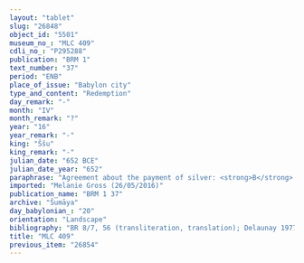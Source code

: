 ```yaml
---
layout: "tablet"
slug: "26848"
object_id: "5501"
museum_no_: "MLC 409"
cdli_no_: "P295288"
publication: "BRM 1"
text_number: "37"
period: "ENB"
place_of_issue: "Babylon city"
type_and_content: "Redemption"
day_remark: "-"
month: "IV"
month_remark: "?"
year: "16"
year_remark: "-"
king: "Ššu"
king_remark: "-"
julian_date: "652 BCE"
julian_date_year: "652"
paraphrase: "Agreement about the payment of silver: <strong>B</strong> owes <strong>A</strong> 1/3 shekel of silver of expenses (<em>nishu</em>). Beginning with the present day, <strong>B</strong> will pay (<em>eṭēru</em>) where <strong>A</strong> produces (<em>kalāmu</em> D) <strong>C</strong>. 3 witnesses and the scribe.<br /> &nbsp;<br /> <strong>A</strong> = Nab&ucirc;-&scaron;umu-i&scaron;kun; <strong>B</strong> = Nab&ucirc;-bēl-ilāni; <strong>C</strong> = Aqara; Scribe = &Scaron;ama&scaron;-u&scaron;ēzib<br /> &nbsp;<br /> &nbsp;"
imported: "Melanie Gross (26/05/2016)"
publication_name: "BRM 1 37"
archive: "Šumāya"
day_babylonian_: "20"
orientation: "Landscape"
bibliography: "BR 8/7, 56 (transliteration, translation); Delaunay 1977, Part II, 4 (transliteration, translation, comment). The same tablet (or a duplicat) in Moldenke 1893: 66-67, no. 4 (printed, cuneiform copy, transliteration, translation). Mentioned in van Driel, ZA 79: 113; Nielsen 2011 passim. "
title: "MLC 409"
previous_item: "26854"
---
```

